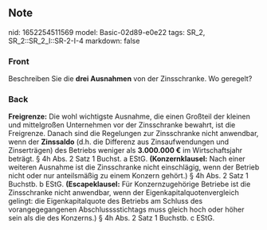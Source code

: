 ## Note
nid: 1652254511569
model: Basic-02d89-e0e22
tags: SR_2, SR_2::SR_2_I::SR-2-I-4
markdown: false

### Front
Beschreiben Sie die <b>drei Ausnahmen</b> von der Zinsschranke. Wo
geregelt?

### Back
<b>Freigrenze:</b> Die wohl wichtigste Ausnahme, die einen Großteil
der kleinen und mittelgroßen Unternehmen vor der Zinsschranke
bewahrt, ist die Freigrenze. Danach sind die Regelungen zur
Zinsschranke nicht anwendbar, wenn der <b>Zinssaldo</b> (d.h. die
Differenz aus Zinsaufwendungen und Zinserträgen) des Betriebs
weniger als <b>3.000.000 €</b> im Wirtschaftsjahr beträgt. § 4h
Abs. 2 Satz 1 Buchst. a EStG. <b>(Konzernklausel:</b> Nach einer
weiteren Ausnahme ist die Zinsschranke nicht einschlägig, wenn der
Betrieb nicht oder nur anteilsmäßig zu einem Konzern gehört.) § 4h
Abs. 2 Satz 1 Buchstb. b EStG. <b>(Escapeklausel:</b> Für
Konzernzugehörige Betriebe ist die Zinsschranke nicht anwendbar,
wenn der Eigenkapitalquotenvergleich gelingt: die Eigenkapitalquote
des Betriebs am Schluss des vorangegegangenen Abschlusssstichtags
muss gleich hoch oder höher sein als die des Konzerns.) § 4h Abs. 2
Satz 1 Buchstb. c EStG.
